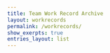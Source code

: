 ```yaml
---
title: Team Work Record Archive
layout: workrecords
permalink: /workrecords/
show_exerpts: true
entries_layout: list
---
```

